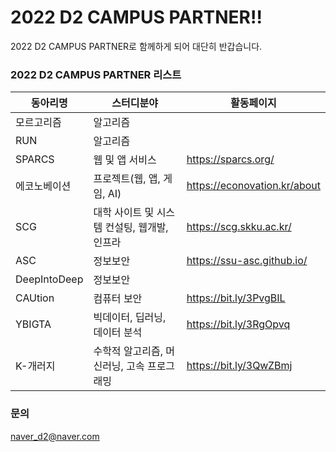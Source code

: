 # 2022 D2 CAMPUS PARTNER!!

2022 D2 CAMPUS PARTNER로 함께하게 되어 대단히 반갑습니다.

### 2022 D2 CAMPUS PARTNER 리스트

동아리명|스터디분야|활동페이지
--------------|----------|----------
모르고리즘| 알고리즘 | 
RUN | 알고리즘 | 
SPARCS |웹 및 앱 서비스 | https://sparcs.org/
에코노베이션 | 프로젝트(웹, 앱, 게임, AI)| https://econovation.kr/about
SCG | 대학 사이트 및 시스템 컨설팅, 웹개발, 인프라 | https://scg.skku.ac.kr/ 
ASC | 정보보안 | https://ssu-asc.github.io/
DeepIntoDeep | 정보보안 | 
CAUtion | 컴퓨터 보안| https://bit.ly/3PvgBIL
YBIGTA | 빅데이터, 딥러닝, 데이터 분석 | https://bit.ly/3RgOpvq
K-개러지 | 수학적 알고리즘, 머신러닝, 고속 프로그래밍 | https://bit.ly/3QwZBmj


### 문의
naver_d2@naver.com
